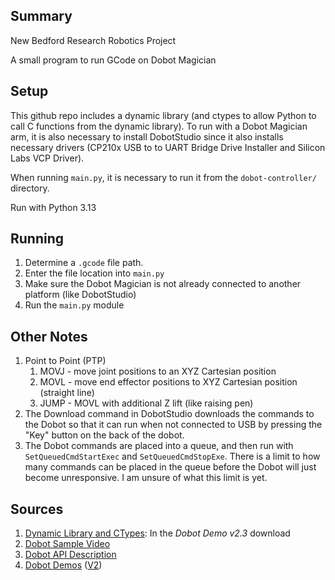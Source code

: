 ## Summary

New Bedford Research Robotics Project

A small program to run GCode on Dobot Magician

## Setup

This github repo includes a dynamic library (and ctypes to allow Python to call C functions from the dynamic library). To run with a Dobot Magician arm, it is also necessary to install DobotStudio since it also installs necessary drivers (CP210x USB to to UART Bridge Drive Installer and Silicon Labs VCP Driver).

When running `main.py`, it is necessary to run it from the `dobot-controller/` directory.

Run with Python 3.13

## Running

1. Determine a `.gcode` file path.
2. Enter the file location into `main.py`
3. Make sure the Dobot Magician is not already connected to another platform (like DobotStudio)
4. Run the `main.py` module

## Other Notes

1. Point to Point (PTP)
	1. MOVJ - move joint positions to an XYZ Cartesian position 
	2. MOVL - move end effector positions to XYZ Cartesian position (straight line)
	3. JUMP - MOVL with additional Z lift (like raising pen)
2. The Download command in DobotStudio downloads the commands to the Dobot so that it can run when not connected to USB by pressing the "Key" button on the back of the dobot.
3. The Dobot commands are placed into a queue, and then run with `SetQueuedCmdStartExec` and `SetQueuedCmdStopExe`. There is a limit to how many commands can be placed in the queue before the Dobot will just become unresponsive. I am unsure of what this limit is yet.

## Sources

1. [Dynamic Library and CTypes](https://www.dobot-robots.com/products/education/magician.html): In the *Dobot Demo v2.3* download
2. [Dobot Sample Video](https://www.youtube.com/watch?v=cWcqbuIb0OM&list=PL45kRIwqe_-0G_o5LOpbpWKSBYJwrPnR5&index=6)
3. [Dobot API Description](https://download.dobot.cc/product-manual/dobot-magician/pdf/en/Dobot-Magician-API-DescriptionV1.2.3.pdf)
4. [Dobot Demos](https://wiki.idiot.io/_media/dobot-magician-demo-description.pdf) ([V2](https://download.dobot.cc/product-manual/dobot-magician/Dobot%20Magician%20Demo%20Description.pdf))

